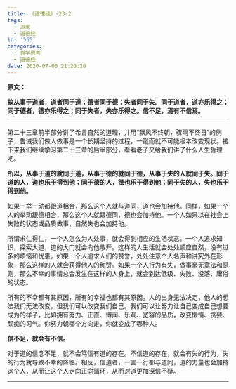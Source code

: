 ```yaml
---
title: 《道德经》-23-2
tags:
  - 道家
  - 道德经
id: '565'
categories:
  - 哲学思考
  - 道德经
date: 2020-07-06 21:20:28
---
```


**原文：**

**故从事于道者，道者同于道；德者同于德；失者同于失。同于道者，道亦乐得之；同于德者，德亦乐得之；同于失者，失亦乐得之。信不足，焉有不信焉。**
<!-- more -->
* * *

第二十三章前半部分讲了希言自然的道理，并用“飘风不终朝，骤雨不终日”的例子，告诫我们做人做事是一个长期坚持的过程，一蹴而就不可能根本改变现状。接下来我们继续学习第二十三章的后半部分，看看老子又给我们讲了什么人生哲理吧。

**所以，从事于道的就同于道，从事于德的就同于德，从事于失的人就同于失。同于道的人，道也乐于得到他；同于德的人，德也乐于得到他；同于失的人，失也乐于得到他。**

如果一举一动都跟道相合，那么这个人就与道同，道也会加持他。同样，如果一个人的举动跟德相合，那么这个人就跟德同，德也会加持他。一个人如果以在社会上失败的状态或品质做事，自然失也会加持他。

所谓求仁得仁，一个人怎么为人处事，就会得到相应的生活状态。一个人追求知识，探索大道，道的大门就会向他敞开。这样的人生活就会处处顺应自然，没有过多的烦恼和忧患。如果一个人追求人们的赞誉，处处注意个人名声和讲究外在形象，那么这样的人就会获得他人的称赞。如果一个人行为有失，做事毫无章法和原则，那么不幸的事情总会发生在这样的人身上，就会到达低级、失败、没落、庸俗的状态。

所有的不幸都有其原因，所有的幸福也都有其原因。人的出身无法决定，他人的想法我们无法改变，但我们可以改变我们自己。我们可以让努力让自己变成自己想要成为的样子，比如拥有努力、正直、博闻、乐观、宽容的品质，改变懒惰、贪婪、顽痴的习气。你努力朝哪个方向走，你就变成了哪种人。

**信不足，就会有不信。**

对于道的信念不足，就不会笃信有道的存在。不信道的存在，就会有失的行为，失的行为就导致不幸的降临。相反，信道者，一言一行都与道同，道的力量也会加持这个人，从而让这个人走向正向循环，从而对道更加深信不疑。

* * *

